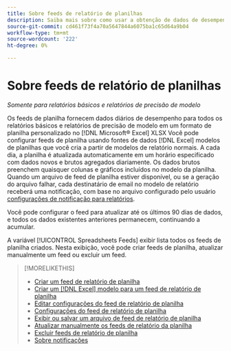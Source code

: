 ```yaml
---
title: Sobre feeds de relatório de planilhas
description: Saiba mais sobre como usar a obtenção de dados de desempenho diário em um formato de planilha personalizado.
source-git-commit: cd461f73f4a70a5647844a6075ba1c65d64a9b04
workflow-type: tm+mt
source-wordcount: '222'
ht-degree: 0%

---
```


# Sobre feeds de relatório de planilhas

*Somente para relatórios básicos e relatórios de precisão de modelo*

Os feeds de planilha fornecem dados diários de desempenho para todos os relatórios básicos e relatórios de precisão de modelo em um formato de planilha personalizado no [!DNL Microsoft® Excel] XLSX Você pode configurar feeds de planilha usando fontes de dados [!DNL Excel] modelos de planilhas que você cria a partir de modelos de relatório normais. A cada dia, a planilha é atualizada automaticamente em um horário especificado com dados novos e brutos agregados diariamente. Os dados brutos preenchem quaisquer colunas e gráficos incluídos no modelo da planilha. Quando um arquivo de feed de planilha estiver disponível, ou se a geração do arquivo falhar, cada destinatário de email no modelo de relatório receberá uma notificação, com base no arquivo configurado pelo usuário [configurações de notificação para relatórios](/help/search-social-commerce/notifications/notification-about.md).

Você pode configurar o feed para atualizar até os últimos 90 dias de dados, e todos os dados existentes anteriores permanecem, continuando a acumular.

A variável [!UICONTROL Spreadsheets Feeds] exibir lista todos os feeds de planilha criados. Nesta exibição, você pode criar feeds de planilha, atualizar manualmente um feed ou excluir um feed.

>[!MORELIKETHIS]
>
>* [Criar um feed de relatório de planilha](spreadsheet-feed-create.md)
>* [Criar um [!DNL Excel] modelo para um feed de relatório de planilha](spreadsheet-feed-create-excel-template.md)
>* [Editar configurações do feed de relatório de planilha](spreadsheet-feed-edit.md)
>* [Configurações do feed de relatório de planilha](spreadsheet-feed-settings.md)
>* [Exibir ou salvar um arquivo de feed de relatório de planilha](spreadsheet-feed-view-or-save.md)
>* [Atualizar manualmente os feeds de relatório da planilha](spreadsheet-feed-refresh.md)
>* [Excluir feeds de relatório de planilha](spreadsheet-feed-delete.md)
>* [Sobre notificações](/help/search-social-commerce/notifications/notification-about.md)